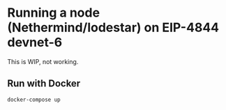 # Running a node (Nethermind/lodestar) on EIP-4844 devnet-6

This is WIP, not working.

## Run with Docker

```
docker-compose up
```

